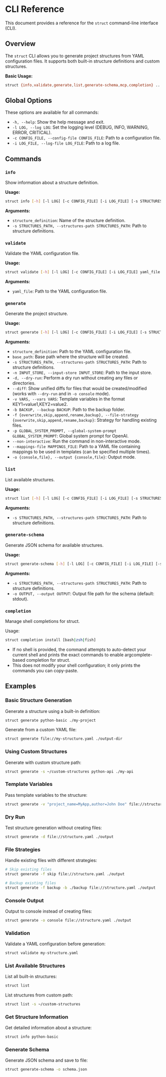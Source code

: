# CLI Reference

This document provides a reference for the `struct` command-line interface (CLI).

## Overview

The `struct` CLI allows you to generate project structures from YAML configuration files. It supports both built-in structure definitions and custom structures.

**Basic Usage:**

```sh
struct {info,validate,generate,list,generate-schema,mcp,completion} ...
```

## Global Options

These options are available for all commands:

- `-h, --help`: Show the help message and exit.
- `-l LOG, --log LOG`: Set the logging level (DEBUG, INFO, WARNING, ERROR, CRITICAL).
- `-c CONFIG_FILE, --config-file CONFIG_FILE`: Path to a configuration file.
- `-i LOG_FILE, --log-file LOG_FILE`: Path to a log file.

## Commands

### `info`

Show information about a structure definition.

**Usage:**

```sh
struct info [-h] [-l LOG] [-c CONFIG_FILE] [-i LOG_FILE] [-s STRUCTURES_PATH] structure_definition
```

**Arguments:**

- `structure_definition`: Name of the structure definition.
- `-s STRUCTURES_PATH, --structures-path STRUCTURES_PATH`: Path to structure definitions.

### `validate`

Validate the YAML configuration file.

**Usage:**

```sh
struct validate [-h] [-l LOG] [-c CONFIG_FILE] [-i LOG_FILE] yaml_file
```

**Arguments:**

- `yaml_file`: Path to the YAML configuration file.

### `generate`

Generate the project structure.

**Usage:**

```sh
struct generate [-h] [-l LOG] [-c CONFIG_FILE] [-i LOG_FILE] [-s STRUCTURES_PATH] [-n INPUT_STORE] [-d] [--diff] [-v VARS] [-b BACKUP] [-f {overwrite,skip,append,rename,backup}] [-p GLOBAL_SYSTEM_PROMPT] [--non-interactive] [--mappings-file MAPPINGS_FILE] [-o {console,file}] structure_definition base_path
```

**Arguments:**

- `structure_definition`: Path to the YAML configuration file.
- `base_path`: Base path where the structure will be created.
- `-s STRUCTURES_PATH, --structures-path STRUCTURES_PATH`: Path to structure definitions.
- `-n INPUT_STORE, --input-store INPUT_STORE`: Path to the input store.
- `-d, --dry-run`: Perform a dry run without creating any files or directories.
- `--diff`: Show unified diffs for files that would be created/modified (works with `--dry-run` and in `-o console` mode).
- `-v VARS, --vars VARS`: Template variables in the format KEY1=value1,KEY2=value2.
- `-b BACKUP, --backup BACKUP`: Path to the backup folder.
- `-f {overwrite,skip,append,rename,backup}, --file-strategy {overwrite,skip,append,rename,backup}`: Strategy for handling existing files.
- `-p GLOBAL_SYSTEM_PROMPT, --global-system-prompt GLOBAL_SYSTEM_PROMPT`: Global system prompt for OpenAI.
- `--non-interactive`: Run the command in non-interactive mode.
- `--mappings-file MAPPINGS_FILE`: Path to a YAML file containing mappings to be used in templates (can be specified multiple times).
- `-o {console,file}, --output {console,file}`: Output mode.

### `list`

List available structures.

**Usage:**

```sh
struct list [-h] [-l LOG] [-c CONFIG_FILE] [-i LOG_FILE] [-s STRUCTURES_PATH]
```

**Arguments:**

- `-s STRUCTURES_PATH, --structures-path STRUCTURES_PATH`: Path to structure definitions.

### `generate-schema`

Generate JSON schema for available structures.

**Usage:**

```sh
struct generate-schema [-h] [-l LOG] [-c CONFIG_FILE] [-i LOG_FILE] [-s STRUCTURES_PATH] [-o OUTPUT]
```

**Arguments:**

- `-s STRUCTURES_PATH, --structures-path STRUCTURES_PATH`: Path to structure definitions.
- `-o OUTPUT, --output OUTPUT`: Output file path for the schema (default: stdout).

### `completion`

Manage shell completions for struct.

Usage:

```sh
struct completion install [bash|zsh|fish]
```

- If no shell is provided, the command attempts to auto-detect your current shell and prints the exact commands to enable argcomplete-based completion for struct.
- This does not modify your shell configuration; it only prints the commands you can copy-paste.

## Examples

### Basic Structure Generation

Generate a structure using a built-in definition:

```sh
struct generate python-basic ./my-project
```

Generate from a custom YAML file:

```sh
struct generate file://my-structure.yaml ./output-dir
```

### Using Custom Structures

Generate with custom structure path:

```sh
struct generate -s ~/custom-structures python-api ./my-api
```

### Template Variables

Pass template variables to the structure:

```sh
struct generate -v "project_name=MyApp,author=John Doe" file://structure.yaml ./output
```

### Dry Run

Test structure generation without creating files:

```sh
struct generate -d file://structure.yaml ./output
```

### File Strategies

Handle existing files with different strategies:

```sh
# Skip existing files
struct generate -f skip file://structure.yaml ./output

# Backup existing files
struct generate -f backup -b ./backup file://structure.yaml ./output
```

### Console Output

Output to console instead of creating files:

```sh
struct generate -o console file://structure.yaml ./output
```

### Validation

Validate a YAML configuration before generation:

```sh
struct validate my-structure.yaml
```

### List Available Structures

List all built-in structures:

```sh
struct list
```

List structures from custom path:

```sh
struct list -s ~/custom-structures
```

### Get Structure Information

Get detailed information about a structure:

```sh
struct info python-basic
```

### Generate Schema

Generate JSON schema and save to file:

```sh
struct generate-schema -o schema.json
```
